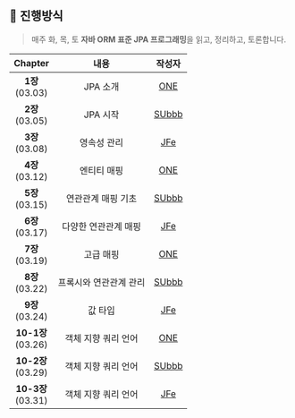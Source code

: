 ## 🚩 진행방식
> 매주 화, 목, 토 **자바 ORM 표준 JPA 프로그래밍**을 읽고, 정리하고, 토론합니다.

|Chapter|내용|작성자|
|:---:|:---:|:---:|
|**1장**<br> (03.03)|JPA 소개|[ONE](https://github.com/choi-jaewon)|
|**2장**<br> (03.05)|JPA 시작|[SUbbb](https://github.com/SeongukBaek)|
|**3장**<br> (03.08)|영속성 관리|[JFe](https://github.com/Go-Jaecheol)|
|**4장**<br> (03.12)|엔티티 매핑|[ONE](https://github.com/choi-jaewon)|
|**5장**<br> (03.15)|연관관계 매핑 기초|[SUbbb](https://github.com/SeongukBaek)|
|**6장**<br> (03.17)|다양한 연관관계 매핑|[JFe](https://github.com/Go-Jaecheol)|  
|**7장**<br> (03.19)|고급 매핑|[ONE](https://github.com/choi-jaewon)|
|**8장**<br> (03.22)|프록시와 연관관계 관리|[SUbbb](https://github.com/SeongukBaek)|
|**9장**<br> (03.24)|값 타입|[JFe](https://github.com/Go-Jaecheol)|
|**10-1장**<br> (03.26)|객체 지향 쿼리 언어|[ONE](https://github.com/choi-jaewon)|
|**10-2장**<br> (03.29)|객체 지향 쿼리 언어|[SUbbb](https://github.com/SeongukBaek)|
|**10-3장**<br> (03.31)|객체 지향 쿼리 언어|[JFe](https://github.com/Go-Jaecheol)|

